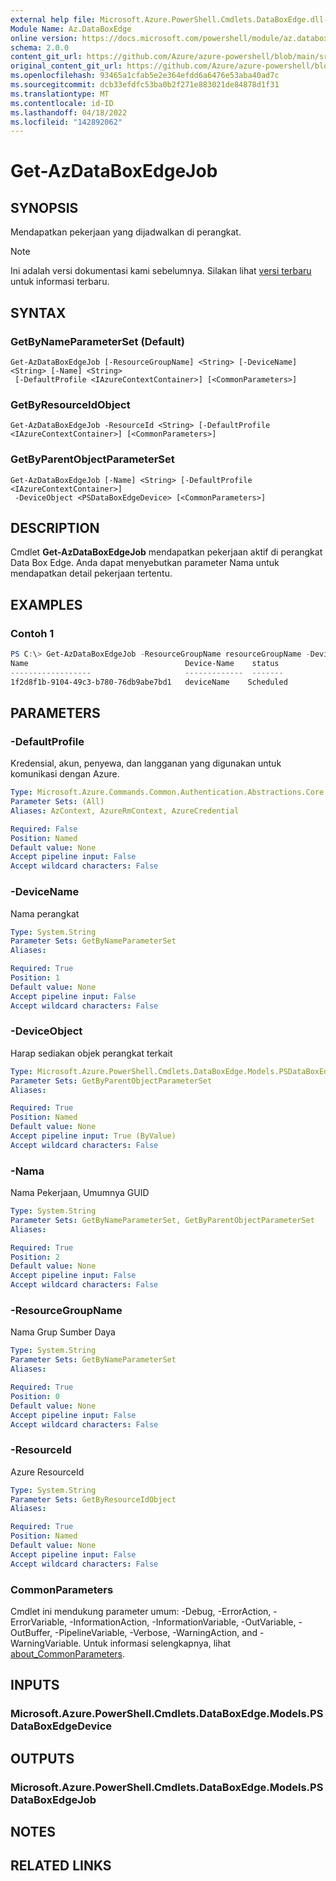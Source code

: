 ```yaml
---
external help file: Microsoft.Azure.PowerShell.Cmdlets.DataBoxEdge.dll-Help.xml
Module Name: Az.DataBoxEdge
online version: https://docs.microsoft.com/powershell/module/az.databoxedge/get-azdataboxedgejob
schema: 2.0.0
content_git_url: https://github.com/Azure/azure-powershell/blob/main/src/DataBoxEdge/DataBoxEdge/help/Get-AzDataBoxEdgeJob.md
original_content_git_url: https://github.com/Azure/azure-powershell/blob/main/src/DataBoxEdge/DataBoxEdge/help/Get-AzDataBoxEdgeJob.md
ms.openlocfilehash: 93465a1cfab5e2e364efdd6a6476e53aba40ad7c
ms.sourcegitcommit: dcb33efdfc53ba0b2f271e883021de84878d1f31
ms.translationtype: MT
ms.contentlocale: id-ID
ms.lasthandoff: 04/18/2022
ms.locfileid: "142892062"
---
```

# Get-AzDataBoxEdgeJob

## SYNOPSIS
Mendapatkan pekerjaan yang dijadwalkan di perangkat.

> [!NOTE]
>Ini adalah versi dokumentasi kami sebelumnya. Silakan lihat [versi terbaru](/powershell/module/az.databoxedge/get-azdataboxedgejob) untuk informasi terbaru.

## SYNTAX

### GetByNameParameterSet (Default)
```
Get-AzDataBoxEdgeJob [-ResourceGroupName] <String> [-DeviceName] <String> [-Name] <String>
 [-DefaultProfile <IAzureContextContainer>] [<CommonParameters>]
```

### GetByResourceIdObject
```
Get-AzDataBoxEdgeJob -ResourceId <String> [-DefaultProfile <IAzureContextContainer>] [<CommonParameters>]
```

### GetByParentObjectParameterSet
```
Get-AzDataBoxEdgeJob [-Name] <String> [-DefaultProfile <IAzureContextContainer>]
 -DeviceObject <PSDataBoxEdgeDevice> [<CommonParameters>]
```

## DESCRIPTION
Cmdlet **Get-AzDataBoxEdgeJob** mendapatkan pekerjaan aktif di perangkat Data Box Edge. Anda dapat menyebutkan parameter Nama untuk mendapatkan detail pekerjaan tertentu.

## EXAMPLES

### Contoh 1
```powershell
PS C:\> Get-AzDataBoxEdgeJob -ResourceGroupName resourceGroupName -DeviceName deviceName -Name 1f2d8f1b-9104-49c3-b780-76db9abe7bd1
Name                                   Device-Name    status
------------------                     -------------  -------
1f2d8f1b-9104-49c3-b780-76db9abe7bd1   deviceName    Scheduled
```

## PARAMETERS

### -DefaultProfile
Kredensial, akun, penyewa, dan langganan yang digunakan untuk komunikasi dengan Azure.

```yaml
Type: Microsoft.Azure.Commands.Common.Authentication.Abstractions.Core.IAzureContextContainer
Parameter Sets: (All)
Aliases: AzContext, AzureRmContext, AzureCredential

Required: False
Position: Named
Default value: None
Accept pipeline input: False
Accept wildcard characters: False
```

### -DeviceName
Nama perangkat

```yaml
Type: System.String
Parameter Sets: GetByNameParameterSet
Aliases:

Required: True
Position: 1
Default value: None
Accept pipeline input: False
Accept wildcard characters: False
```

### -DeviceObject
Harap sediakan objek perangkat terkait

```yaml
Type: Microsoft.Azure.PowerShell.Cmdlets.DataBoxEdge.Models.PSDataBoxEdgeDevice
Parameter Sets: GetByParentObjectParameterSet
Aliases:

Required: True
Position: Named
Default value: None
Accept pipeline input: True (ByValue)
Accept wildcard characters: False
```

### -Nama
Nama Pekerjaan, Umumnya GUID

```yaml
Type: System.String
Parameter Sets: GetByNameParameterSet, GetByParentObjectParameterSet
Aliases:

Required: True
Position: 2
Default value: None
Accept pipeline input: False
Accept wildcard characters: False
```

### -ResourceGroupName
Nama Grup Sumber Daya

```yaml
Type: System.String
Parameter Sets: GetByNameParameterSet
Aliases:

Required: True
Position: 0
Default value: None
Accept pipeline input: False
Accept wildcard characters: False
```

### -ResourceId
Azure ResourceId

```yaml
Type: System.String
Parameter Sets: GetByResourceIdObject
Aliases:

Required: True
Position: Named
Default value: None
Accept pipeline input: False
Accept wildcard characters: False
```

### CommonParameters
Cmdlet ini mendukung parameter umum: -Debug, -ErrorAction, -ErrorVariable, -InformationAction, -InformationVariable, -OutVariable, -OutBuffer, -PipelineVariable, -Verbose, -WarningAction, and -WarningVariable. Untuk informasi selengkapnya, lihat [about_CommonParameters](http://go.microsoft.com/fwlink/?LinkID=113216).

## INPUTS

### Microsoft.Azure.PowerShell.Cmdlets.DataBoxEdge.Models.PSDataBoxEdgeDevice

## OUTPUTS

### Microsoft.Azure.PowerShell.Cmdlets.DataBoxEdge.Models.PSDataBoxEdgeJob

## NOTES

## RELATED LINKS
